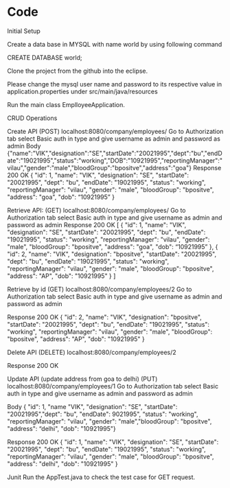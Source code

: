 # Code
Initial Setup

Create a data base in MYSQL with name world by using following command

CREATE DATABASE world;

Clone the project from the github into the eclipse. 

Please change the mysql user name and password to its respective value in application.properties under src/main/java/resources

Run the main class EmplloyeeApplication. 

CRUD Operations

Create API
(POST)	localhost:8080/company/employees/ 
Go to Authorization tab select Basic auth in type and give username as admin	and password as admin
Body
{"name":"VIK","designation":"SE","startDate":"20021995","dept":"bu","endDate":"19021995","status":"working","DOB":"10921995","reportingManager":"vilau","gender":"male","bloodGroup":"bpositve","address":"goa"}
Response
200 OK
{
    "id": 1,
    "name": "VIK",
    "designation": "SE",
    "startDate": "20021995",
    "dept": "bu",
    "endDate": "19021995",
    "status": "working",
    "reportingManager": "vilau",
    "gender": "male",
    "bloodGroup": "bpositve",
    "address": "goa",
    "dob": “10921995”
}



Retrieve API:
(GET)	localhost:8080/company/employees/ 
Go to Authorization tab select Basic auth in type and give username as admin	and password as admin
Response 
200 OK
[
    {
        "id": 1,
        "name": "VIK",
        "designation": "SE",
        "startDate": "20021995",
        "dept": "bu",
        "endDate": "19021995",
        "status": "working",
        "reportingManager": "vilau",
        "gender": "male",
        "bloodGroup": "bpositve",
        "address": "goa",
        "dob": “10921995”
    },
    {
        "id": 2,
        "name": "VIK",
        "designation": "bpositve",
        "startDate": "20021995",
        "dept": "bu",
        "endDate": "19021995",
        "status": "working",
        "reportingManager": "vilau",
        "gender": "male",
        "bloodGroup": "bpositve",
        "address": "AP",
        "dob": "10921995"
    }
]

Retrieve by id
(GET)	localhost:8080/company/employees/2
Go to Authorization tab select Basic auth in type and give username as admin	and password as admin

Response 
200 OK
{
    "id": 2,
    "name": "VIK",
    "designation": "bpositve",
    "startDate": "20021995",
    "dept": "bu",
    "endDate": "19021995",
    "status": "working",
    "reportingManager": "vilau",
    "gender": "male",
    "bloodGroup": "bpositve",
    "address": "AP",
    "dob": "10921995"
}

Delete API
(DELETE)	localhost:8080/company/employees/2

Response
 200 OK


Update API (update address from goa to delhi)
(PUT) localhost:8080/company/employees/1
Go to Authorization tab select Basic auth in type and give username as admin	and password as admin

Body
{
    "id": 1, "name "VIK", "designation": "SE", "startDate": "20021995","dept": "bu", "endDate": 9021995",  “status": "working", "reportingManager": "vilau", "gender": "male","bloodGroup": "bpositve",  "address": “delhi",    "dob": "10921995"}




Response 
200 OK
{
    "id": 1,
    "name": "VIK",
    "designation": "SE",
    "startDate": "20021995",
    "dept": "bu",
    "endDate": "19021995",
    "status": "working",
    "reportingManager": "vilau",
    "gender": "male",
    "bloodGroup": "bpositve",
    "address": "delhi",
    "dob": "10921995"
}

Junit 
Run the AppTest.java to check the test case for GET request.
